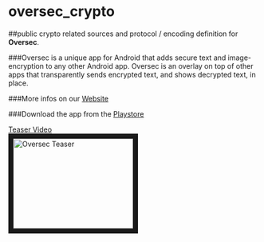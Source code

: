 # oversec_crypto
##public crypto related sources and protocol / encoding definition for **Oversec**.

###Oversec is a unique app for Android that adds secure text and image-encryption to any other Android app. Oversec is an overlay on top of other apps that transparently sends encrypted text, and shows decrypted text, in place. 

###More infos on our [Website](http://oversec.io)

###Download the app from the [Playstore](https://play.google.com/store/apps/details?id=io.oversec.one)


<a href="http://www.youtube.com/watch?feature=player_embedded&v=VHZ9dA5ELXE
" target="_blank">
Teaser Video
<br/>
<img src="http://img.youtube.com/vi/VHZ9dA5ELXE/0.jpg" 
alt="Oversec Teaser" width="240" height="180" border="10" />
</a>
